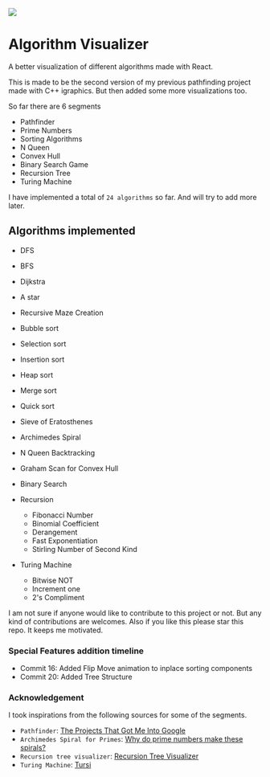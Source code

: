 ![](https://raw.githubusercontent.com/TamimEhsan/AlgorithmVisualizer/master/Assets/homepage.JPG)

# Algorithm Visualizer

A better visualization of different algorithms made with React. 




This is made to be the second version of my previous pathfinding project made with C++ igraphics. But then added some more visualizations too.  

So far there are 6 segments  
- Pathfinder
- Prime Numbers
- Sorting Algorithms
- N Queen
- Convex Hull
- Binary Search Game
- Recursion Tree
- Turing Machine

I have implemented a total of `24 algorithms` so far. And will try to add more later.  

## Algorithms implemented 

- DFS
- BFS
- Dijkstra
- A star
- Recursive Maze Creation
- Bubble sort
- Selection sort
- Insertion sort
- Heap sort
- Merge sort
- Quick sort
- Sieve of Eratosthenes
- Archimedes Spiral
- N Queen Backtracking
- Graham Scan for Convex Hull
- Binary Search
- Recursion
  - Fibonacci Number
  - Binomial Coefficient
  - Derangement
  - Fast Exponentiation
  - Stirling Number of Second Kind

- Turing Machine
  - Bitwise NOT
  - Increment one
  - 2's Compliment




I am not sure if anyone would like to contribute to this project or not. But any kind of contributions are welcomes. Also if you like this please star this repo. It keeps me motivated.

### Special Features addition timeline

- Commit 16: Added Flip Move animation to inplace sorting components
- Commit 20: Added Tree Structure

### Acknowledgement

I took inspirations from the following sources for some of the segments.
- `Pathfinder`: [The Projects That Got Me Into Google](https://youtu.be/n4t_-NjY_Sg)
- `Archimedes Spiral for Primes`: [Why do prime numbers make these spirals? ](https://youtu.be/EK32jo7i5LQ)
- `Recursion tree visualizer`: [Recursion Tree Visualizer](https://github.com/brpapa/recursion-tree-visualizer)
- `Turing Machine`: [Tursi](https://github.com/schaetzc/tursi)



   

